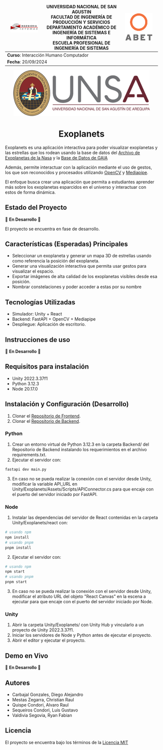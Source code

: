 <div align="center">
<table>
    <thead>
        <tr>
            <td style="width:25%; text-align:center;"><img src="/img/epis.png" alt="EPIS" style="width:80%; height:auto"/></td>
            <td style="text-align:center;">
                <span><b>UNIVERSIDAD NACIONAL DE SAN AGUSTIN</b></span><br />
                <span><b>FACULTAD DE INGENIERÍA DE PRODUCCIÓN Y SERVICIOS</b></span><br />
                <span><b>DEPARTAMENTO ACADÉMICO DE INGENIERÍA DE SISTEMAS E INFORMÁTICA</b></span><br />
                <span><b>ESCUELA PROFESIONAL DE INGENIERÍA DE SISTEMAS</b></span>
            </td>
            <td style="width:25%; text-align:center;"><img src="/img/abet.png" alt="ABET" style="width:80%; height:auto"/></td>
        </tr>
    </thead>
    <tbody>
        <tr>
            <td colspan="3"><span><b>Curso</b></span>: Interacción Humano Computador</td>
        </tr>
        <tr>
            <td colspan="3"><span><b>Fecha</b></span>: 20/09/2024</td>
        </tr>
    </tbody>
</table>
</div>
<div align="center" style="margin-top: 10px;">
    <img src="/img/unsa.png" alt="UNSA" width="450px" height="150px">
    <h1 style="font-weight:bold; font-size: 2em;">Exoplanets</h1>
</div>

Exoplanets es una aplicación interactiva para poder visualizar exoplanetas y las estrellas que los rodean usando la base de datos del [Archivo de Exoplanetas de la Nasa](https://exoplanetarchive.ipac.caltech.edu/) y la [Base de Datos de GAIA](https://www.cosmos.esa.int/web/gaia/data-release-3)

Además, permite interactuar con la aplicación mediante el uso de gestos, los que son reconocidos y procesados utilizando [OpenCV](https://opencv.org/) y [Mediapipe](https://developers.google.com/mediapipe).

El enfoque busca crear una aplicación que permita a estudiantes aprender más sobre los exoplanetas esparcidos en el universo y interactuar con estos de forma dinámica.

## Estado del Proyecto

🚧 **En Desarrollo** 🚧

El proyecto se encuentra en fase de desarrollo.

## Características (Esperadas) Principales

-   Seleccionar un exoplaneta y generar un mapa 3D de estrellas usando como referencia la posición del exoplaneta.
-   Generar una visualización interactiva que permita usar gestos para visualizar el espacio.
-   Exportar imágenes de alta calidad de los exoplanetas visibles desde esa posición.
-   Nombrar constelaciones y poder acceder a estas por su nombre

## Tecnologías Utilizadas

-   Simulador: Unity + React
-   Backend: FastAPI + OpenCV + Mediapipe
-   Despliegue: Aplicación de escritorio.

## Instrucciones de uso

🚧 **En Desarrollo** 🚧

## Requisitos para instalación

-   Unity 2022.3.37f1
-   Python 3.12.3
-   Node 20.17.0

## Instalación y Configuración (Desarrollo)

1.  Clonar el [Repositorio de Frontend](https://github.com/cmestasz/Exoplanets).
2.  Clonar el [Repositorio de Backend](https://github.com/cmestasz/ExoplanetsBackend).

### Python

1.  Crear un entorno virtual de Python 3.12.3 en la carpeta Backend/ del Repositorio de Backend instalando los requerimientos en el archivo requirements.txt.
2.  Ejecutar el servidor con:

```bash
fastapi dev main.py
```

3.  En caso no se pueda realizar la conexión con el servidor desde Unity, modificar la variable API_URL en Unity/Exoplanets/Assets/Scripts/APIConnector.cs para que encaje con el puerto del servidor iniciado por FastAPI.

### Node

1.  Instalar las dependencias del servidor de React contenidas en la carpeta Unity/Exoplanets/react con:

```bash
# usando npm
npm install
# usando pnpm
pnpm install
```

2.  Ejecutar el servidor con:

```bash
# usando npm
npm start
# usando pnpm
pnpm start
```

3.  En caso no se pueda realizar la conexión con el servidor desde Unity, modificar el atributo URL del objeto "React Canvas" en la escena a ejecutar para que encaje con el puerto del servidor iniciado por Node.

### Unity

1.  Abrir la carpeta Unity/Exoplanets/ con Unity Hub y vincularlo a un proyecto de Unity 2022.3.37f1.
2.  Iniciar los servidores de Node y Python antes de ejecutar el proyecto.
3.  Abrir el editor y ejecutar el proyecto.

## Demo en Vivo

🚧 **En Desarrollo** 🚧

## Autores

-   Carbajal Gonzales, Diego Alejandro
-   Mestas Zegarra, Christian Raul
-   Quispe Condori, Alvaro Raul
-   Sequeiros Condori, Luis Gustavo
-   Valdivia Segovia, Ryan Fabian

## Licencia

El proyecto se encuentra bajo los términos de la [Licencia MIT](/LICENSE)
